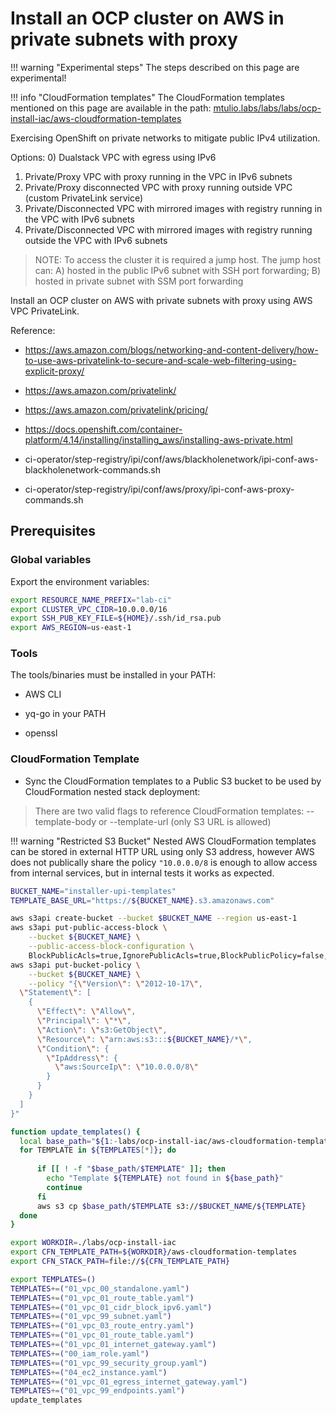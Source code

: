 # Install an OCP cluster on AWS in private subnets with proxy

!!! warning "Experimental steps"
    The steps described on this page are experimental!

!!! info "CloudFormation templates"
    The CloudFormation templates mentioned on this page are available in the path:
    [mtulio.labs/labs/labs/ocp-install-iac/aws-cloudformation-templates](https://github.com/mtulio/mtulio.labs/tree/master/labs/ocp-install-iac/aws-cloudformation-templates)

Exercising OpenShift on private networks to mitigate public IPv4 utilization.

Options:
0) Dualstack VPC with egress using IPv6
1) Private/Proxy VPC with proxy running in the VPC in IPv6 subnets
2) Private/Proxy disconnected VPC with proxy running outside VPC (custom PrivateLink service)
3) Private/Disconnected VPC with mirrored images with registry running in the VPC with IPv6 subnets
4) Private/Disconnected VPC with mirrored images with registry running outside the VPC with IPv6 subnets

> NOTE: To access the cluster it is required a jump host. The jump host can: A) hosted in the public IPv6 subnet with SSH port forwarding; B) hosted in private subnet with SSM port forwarding

Install an OCP cluster on AWS with private subnets with proxy using AWS VPC PrivateLink.


Reference:
- https://aws.amazon.com/blogs/networking-and-content-delivery/how-to-use-aws-privatelink-to-secure-and-scale-web-filtering-using-explicit-proxy/

- https://aws.amazon.com/privatelink/

- https://aws.amazon.com/privatelink/pricing/

- https://docs.openshift.com/container-platform/4.14/installing/installing_aws/installing-aws-private.html

- ci-operator/step-registry/ipi/conf/aws/blackholenetwork/ipi-conf-aws-blackholenetwork-commands.sh
- ci-operator/step-registry/ipi/conf/aws/proxy/ipi-conf-aws-proxy-commands.sh

## Prerequisites

### Global variables

Export the environment variables:

```sh
export RESOURCE_NAME_PREFIX="lab-ci"
export CLUSTER_VPC_CIDR=10.0.0.0/16
export SSH_PUB_KEY_FILE=${HOME}/.ssh/id_rsa.pub
export AWS_REGION=us-east-1
```

### Tools

The tools/binaries must be installed in your PATH:

- AWS CLI

- yq-go in your PATH

- openssl

### CloudFormation Template

- Sync the CloudFormation templates to a Public S3 bucket to be used by CloudFormation nested stack deployment:

> There are two valid flags to reference CloudFormation templates: --template-body or --template-url (only S3 URL is allowed)

!!! warning "Restricted S3 Bucket"
    Nested AWS CloudFormation templates can be stored in external HTTP URL using only S3 address, however AWS does not publically share the policy `"10.0.0.0/8` is enough to allow access from internal services, but in internal tests it works as
    expected.


```sh
BUCKET_NAME="installer-upi-templates"
TEMPLATE_BASE_URL="https://${BUCKET_NAME}.s3.amazonaws.com"

aws s3api create-bucket --bucket $BUCKET_NAME --region us-east-1
aws s3api put-public-access-block \
    --bucket ${BUCKET_NAME} \
    --public-access-block-configuration \
    BlockPublicAcls=true,IgnorePublicAcls=true,BlockPublicPolicy=false,RestrictPublicBuckets=true
aws s3api put-bucket-policy \
    --bucket ${BUCKET_NAME} \
    --policy "{\"Version\": \"2012-10-17\",
  \"Statement\": [
    {
      \"Effect\": \"Allow\",
      \"Principal\": \"*\",
      \"Action\": \"s3:GetObject\",
      \"Resource\": \"arn:aws:s3:::${BUCKET_NAME}/*\",
      \"Condition\": {
        \"IpAddress\": {
          \"aws:SourceIp\": \"10.0.0.0/8\"
        }
      }
    }
  ]
}"

function update_templates() {
  local base_path="${1:-labs/ocp-install-iac/aws-cloudformation-templates}"
  for TEMPLATE in ${TEMPLATES[*]}; do
      
      if [[ ! -f "$base_path/$TEMPLATE" ]]; then
        echo "Template ${TEMPLATE} not found in ${base_path}"
        continue
      fi
      aws s3 cp $base_path/$TEMPLATE s3://$BUCKET_NAME/${TEMPLATE}
  done
}

export WORKDIR=./labs/ocp-install-iac
export CFN_TEMPLATE_PATH=${WORKDIR}/aws-cloudformation-templates
export CFN_STACK_PATH=file://${CFN_TEMPLATE_PATH}

export TEMPLATES=()
TEMPLATES+=("01_vpc_00_standalone.yaml")
TEMPLATES+=("01_vpc_01_route_table.yaml")
TEMPLATES+=("01_vpc_01_cidr_block_ipv6.yaml")
TEMPLATES+=("01_vpc_99_subnet.yaml")
TEMPLATES+=("01_vpc_03_route_entry.yaml")
TEMPLATES+=("01_vpc_01_route_table.yaml")
TEMPLATES+=("01_vpc_01_internet_gateway.yaml")
TEMPLATES+=("00_iam_role.yaml")
TEMPLATES+=("01_vpc_99_security_group.yaml")
TEMPLATES+=("04_ec2_instance.yaml")
TEMPLATES+=("01_vpc_01_egress_internet_gateway.yaml")
TEMPLATES+=("01_vpc_99_endpoints.yaml")
update_templates
```